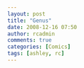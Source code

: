 ```yaml
---
layout: post
title: "Genus"
date: 2008-12-16 07:50
author: rcadmin
comments: true
categories: [Comics]
tags: [ashley, rc]
---
```

<a href="http://bitsmack.com/wp/2008/12/16/genus/"><img src="http://dl.bitsmack.com/uploads/2008/12/20081216.jpg" alt="" title="There are two types of dogs: white or big" class="alignnone size-full wp-image-1523" /></a>
